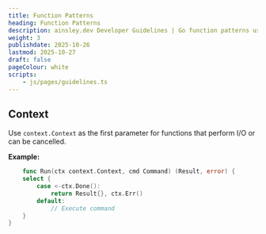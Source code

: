 ```yaml
---
title: Function Patterns
heading: Function Patterns
description: ainsley.dev Developer Guidelines | Go function patterns using context.Context for I/O & cancellation
weight: 3
publishdate: 2025-10-26
lastmod: 2025-10-27
draft: false
pageColour: white
scripts:
    - js/pages/guidelines.ts
---
```


## Context

Use `context.Context` as the first parameter for functions that perform I/O or can be cancelled.

**Example:**

```go
    func Run(ctx context.Context, cmd Command) (Result, error) {
	select {
		case <-ctx.Done():
			return Result{}, ctx.Err()
		default:
			// Execute command
	}
}
```
